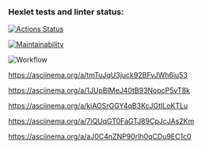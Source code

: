 ### Hexlet tests and linter status:
[![Actions Status](https://github.com/foxy-chay/python-project-lvl1/workflows/hexlet-check/badge.svg)](https://github.com/foxy-chay/python-project-lvl1/actions)

[![Maintainability](https://api.codeclimate.com/v1/badges/a99a88d28ad37a79dbf6/maintainability)](https://codeclimate.com/github/codeclimate/codeclimate/maintainability)

![Workflow](https://github.com/foxy-chay/python-project-lvl1/actions/workflows/pyci.yml/badge.svg)

https://asciinema.org/a/tmTuJqU3juck92BFvJWh6iu53

https://asciinema.org/a/1JUpBlMeJ40tB93NopcP5vT8k

https://asciinema.org/a/kiAOSrGGY4qB3KcJGtILoKTLu

https://asciinema.org/a/7iQUqGT0FaGTJ89CpJcJAs2Km

https://asciinema.org/a/aJ0C4nZNP90rIh0qCDu9EC1c0
